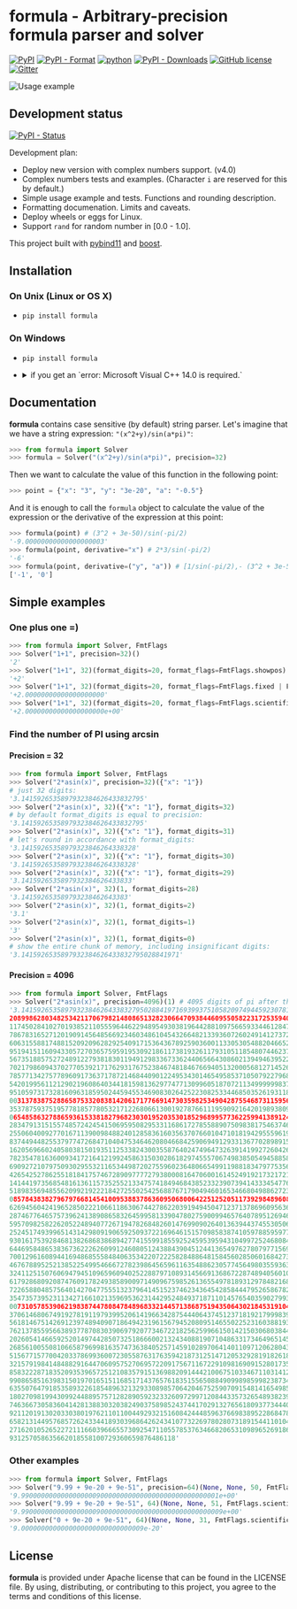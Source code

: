 # formula - Arbitrary-precision formula parser and solver

[![PyPI](https://img.shields.io/pypi/v/formula.svg)](https://pypi.org/project/formula/)
[![PyPI - Format](https://img.shields.io/pypi/format/formula)](https://pypi.org/project/formula/)
[![python](https://img.shields.io/badge/python-3.6%7C3.7%7C3.8%7C3.9%7C3.10%7C3.11-blue)](https://pypi.org/project/formula/)
[![PyPI - Downloads](https://img.shields.io/pypi/dm/formula)](https://pypistats.org/packages/formula)
[![GitHub license](https://img.shields.io/github/license/hozblok/formula)](https://github.com/hozblok/formula/blob/master/LICENSE)
[![Gitter](https://badges.gitter.im/don_vanchos/Lobby.svg)](https://gitter.im/don_vanchos/Lobby?utm_source=badge&utm_medium=badge&utm_campaign=pr-badge)

![Usage example](doc/img/preview.gif)

## Development status

[![PyPI - Status](https://img.shields.io/pypi/status/formula)](https://pypi.org/project/formula/)

Development plan:

-   Deploy new version with complex numbers support. (v4.0)
-   Complex numbers tests and examples. (Character `i` are reserved for this by default.)
-   Simple usage example and tests. Functions and rounding description.
-   Formatting documenation. Limits and caveats.
-   Deploy wheels or eggs for Linux.
-   Support `rand` for random number in [0.0 - 1.0].

This project built with [pybind11](https://github.com/pybind/pybind11) and [boost](https://www.boost.org/doc/libs/1_83_0/libs/multiprecision/doc/html/index.html).

## Installation

### On Unix (Linux or OS X)

-   `pip install formula`

### On Windows

-   `pip install formula`
-   <details><summary>if you get an `error: Microsoft Visual C++ 14.0 is required.`</summary>
      <p>

    Install Microsoft Visual C++ Build Tools 14.0 from https://visualstudio.microsoft.com/visual-cpp-build-tools/
    and try again. Example of the correct selection to install:
    ![Microsoft Visual C++ Build Tools](doc/img/winbuildtools.png)

    #### Windows runtime requirements

    On Windows, the Visual C++ 2015 redistributable packages are a runtime
    requirement for this project. It can be found [here](https://www.microsoft.com/en-us/download/details.aspx?id=48145).

    If you use the Anaconda python distribution, you may require the Visual Studio
    runtime as a platform-dependent runtime requirement for you package:

    ```yaml
    requirements:
        build:
            - python
            - setuptools
            - pybind11

        run:
            - python
            - vs2015_runtime # [win]
    ```

      </p>
    </details>

## Documentation

**formula** contains case sensitive (by default) string parser.
Let's imagine that we have a string expression: `"(x^2+y)/sin(a*pi)"`:

```python
>>> from formula import Solver
>>> formula = Solver("(x^2+y)/sin(a*pi)", precision=32)
```

Then we want to calculate the value of this function in the following point:

```python
>>> point = {"x": "3", "y": "3e-20", "a": "-0.5"}
```

And it is enough to call the `formula` object to calculate the value of the expression or the derivative of the expression at this point:

```python
>>> formula(point) # (3^2 + 3e-50)/sin(-pi/2)
'-9.00000000000000000003'
>>> formula(point, derivative="x") # 2*3/sin(-pi/2)
'-6'
>>> formula(point, derivative=("y", "a")) # [1/sin(-pi/2),- (3^2 + 3e-50) * cos(-pi/2) / sin(-pi/2)]
['-1', '0']
```

## Simple examples

### One plus one =)

```python
>>> from formula import Solver, FmtFlags
>>> Solver("1+1", precision=32)()
'2'
>>> Solver("1+1", 32)(format_digits=20, format_flags=FmtFlags.showpos)
'+2'
>>> Solver("1+1", 32)(format_digits=20, format_flags=FmtFlags.fixed | FmtFlags.showpos)
'+2.00000000000000000000'
>>> Solver("1+1", 32)(format_digits=20, format_flags=FmtFlags.scientific | FmtFlags.showpos)
'+2.00000000000000000000e+00'
```

### Find the number of PI using arcsin

#### Precision = 32

```python
>>> from formula import Solver, FmtFlags
>>> Solver("2*asin(x)", precision=32)({"x": "1"})
# just 32 digits:
'3.1415926535897932384626433832795'
>>> Solver("2*asin(x)", 32)({"x": "1"}, format_digits=32)
# by default format_digits is equal to precision:
'3.1415926535897932384626433832795'
>>> Solver("2*asin(x)", 32)({"x": "1"}, format_digits=31)
# let's round in accordance with format_digits:
'3.14159265358979323846264338328'
>>> Solver("2*asin(x)", 32)({"x": "1"}, format_digits=30)
'3.14159265358979323846264338328'
>>> Solver("2*asin(x)", 32)({"x": "1"}, format_digits=29)
'3.1415926535897932384626433833'
>>> Solver("2*asin(x)", 32)(1, format_digits=28)
'3.141592653589793238462643383'
>>> Solver("2*asin(x)", 32)(1, format_digits=2)
'3.1'
>>> Solver("2*asin(x)", 32)(1, format_digits=1)
'3'
>>> Solver("2*asin(x)", 32)(1, format_digits=0)
# show the entire chunk of memory, including insignificant digits:
'3.1415926535897932384626433832795028841971'
```

#### Precision = 4096

```python
>>> from formula import Solver, FmtFlags
>>> Solver("2*asin(x)", precision=4096)(1) # 4095 digits of pi after the point ;-)
'3.141592653589793238462643383279502884197169399375105820974944592307816406286
208998628034825342117067982148086513282306647093844609550582231725359408128481
117450284102701938521105559644622948954930381964428810975665933446128475648233
786783165271201909145648566923460348610454326648213393607260249141273724587006
606315588174881520920962829254091715364367892590360011330530548820466521384146
951941511609433057270365759591953092186117381932611793105118548074462379962749
567351885752724891227938183011949129833673362440656643086021394946395224737190
702179860943702770539217176293176752384674818467669405132000568127145263560827
785771342757789609173637178721468440901224953430146549585371050792279689258923
542019956112129021960864034418159813629774771309960518707211349999998372978049
951059731732816096318595024459455346908302642522308253344685035261931188171010
003137838752886587533208381420617177669147303598253490428755468731159562863882
353787593751957781857780532171226806613001927876611195909216420198938095257201
065485863278865936153381827968230301952035301852968995773622599413891249721775
283479131515574857242454150695950829533116861727855889075098381754637464939319
255060400927701671139009848824012858361603563707660104710181942955596198946767
837449448255379774726847104047534646208046684259069491293313677028989152104752
162056966024058038150193511253382430035587640247496473263914199272604269922796
782354781636009341721641219924586315030286182974555706749838505494588586926995
690927210797509302955321165344987202755960236480665499119881834797753566369807
426542527862551818417574672890977772793800081647060016145249192173217214772350
141441973568548161361157352552133475741849468438523323907394143334547762416862
518983569485562099219222184272550254256887671790494601653466804988627232791786
085784383827967976681454100953883786360950680064225125205117392984896084128488
626945604241965285022210661186306744278622039194945047123713786960956364371917
287467764657573962413890865832645995813390478027590099465764078951269468398352
595709825822620522489407726719478268482601476990902640136394437455305068203496
252451749399651431429809190659250937221696461515709858387410597885959772975498
930161753928468138268683868942774155991855925245953959431049972524680845987273
644695848653836736222626099124608051243884390451244136549762780797715691435997
700129616089441694868555848406353422072225828488648158456028506016842739452267
467678895252138522549954666727823986456596116354886230577456498035593634568174
324112515076069479451096596094025228879710893145669136867228748940560101503308
617928680920874760917824938589009714909675985261365549781893129784821682998948
722658804857564014270477555132379641451523746234364542858444795265867821051141
354735739523113427166102135969536231442952484937187110145765403590279934403742
007310578539062198387447808478489683321445713868751943506430218453191048481005
370614680674919278191197939952061419663428754440643745123718192179998391015919
561814675142691239748940907186494231961567945208095146550225231603881930142093
762137855956638937787083039069792077346722182562599661501421503068038447734549
202605414665925201497442850732518666002132434088190710486331734649651453905796
268561005508106658796998163574736384052571459102897064140110971206280439039759
515677157700420337869936007230558763176359421873125147120532928191826186125867
321579198414848829164470609575270695722091756711672291098169091528017350671274
858322287183520935396572512108357915136988209144421006751033467110314126711136
990865851639831501970165151168517143765761835155650884909989859982387345528331
635507647918535893226185489632132933089857064204675259070915481416549859461637
180270981994309924488957571282890592323326097299712084433573265489382391193259
746366730583604142813883032038249037589852437441702913276561809377344403070746
921120191302033038019762110110044929321516084244485963766983895228684783123552
658213144957685726243344189303968642624341077322697802807318915441101044682325
271620105265227211166039666557309254711055785376346682065310989652691862056476
931257058635662018558100729360659876486118'
```

### Other examples

```python
>>> from formula import Solver, FmtFlags
>>> Solver("9.99 + 9e-20 + 9e-51", precision=64)(None, None, 50, FmtFlags.scientific)
'9.99000000000000000009000000000000000000000000000001e+00'
>>> Solver("9.99 + 9e-20 + 9e-51", 64)(None, None, 51, FmtFlags.scientific)
'9.990000000000000000090000000000000000000000000000009e+00'
>>> Solver("0 + 9e-20 + 9e-51", 64)(None, None, 31, FmtFlags.scientific)
'9.0000000000000000000000000000009e-20'
```

## License

**formula** is provided under Apache license that can be found in the LICENSE
file. By using, distributing, or contributing to this project, you agree to the
terms and conditions of this license.
